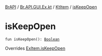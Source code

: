 [BrAPI](../../index.md) / [Br.API.GUI.Ex.kt](../index.md) / [KtItem](index.md) / [isKeepOpen](./is-keep-open.md)

# isKeepOpen

`fun isKeepOpen(): `[`Boolean`](https://kotlinlang.org/api/latest/jvm/stdlib/kotlin/-boolean/index.html)

Overrides [ExItem.isKeepOpen](../../-br.-a-p-i.-g-u-i.-ex/-ex-item/is-keep-open.md)

